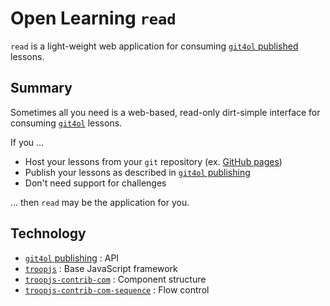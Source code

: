 # Open Learning `read`

`read` is a light-weight web application for consuming [`git4ol` published](//github.com/open-learning/git4ol/blob/master/publishing.md) lessons.


## Summary

Sometimes all you need is a web-based, read-only dirt-simple interface for consuming [`git4ol`](//github.com/open-learning/git4ol) lessons.

If you ...

- Host your lessons from your `git` repository (ex. [GitHub pages](//pages.github.com/))
- Publish your lessons as described in [`git4ol` publishing](//github.com/open-learning/git4ol/blob/master/publishing.md)
- Don't need support for challenges

... then `read` may be the application for you.

## Technology

- [`git4ol` publishing](//github.com/open-learning/git4ol/blob/master/publishing.md) : API
- [`troopjs`](//github.com/troopjs/troopjs) : Base JavaScript framework
- [`troopjs-contrib-com`](//github.com/troopjs-contrib/troopjs-contrib-com) : Component structure
- [`troopjs-contrib-com-sequence`](//github.com/troopjs-contrib/troopjs-contrib-com-sequence) : Flow control
